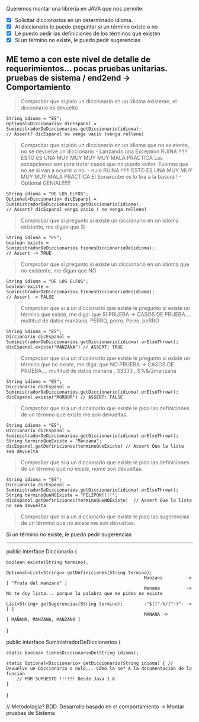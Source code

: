 Queremos montar una librería en JAVA que nos permite:
- [x] Solicitar diccionarios en un determinado idioma.
- [x] Al diccionario le puedo preguntar si un término existe o no
- [x] Le puedo pedir las definiciones de los términos que existen
- [x] Si un término no existe, le puedo pedir sugerencias

ME temo a con este nivel de detalle de requerimientos... pocas pruebas unitarias.
                                                         pruebas de sistema / end2end -> Comportamiento
---

> Comprobar que si pido un diccionario en un idioma existente, el diccionario es devuelto

    String idioma = "ES";
    Optional<Diccionario> dicEspanol = SuministradorDeDiccionarios.getDiccionario(idioma);
    // Assert? dicEspanol no venga vacio (venga relleno)

> Comprobar que si pido un diccionario en un idioma que no existente, no se devuelve un diccionario
    - Lanzando una Exception    RUINA !!!!!!        ESTO ES UNA MUY MUY MUY MUY MALA PRACTICA
        Las excepciones son para tratar casos que no puedo evitar. Eventos que no se si van a ocurrir o no.
    - nulo                      RUINA !!!!!!        ESTO ES UNA MUY MUY MUY MUY MALA PRACTICA
                                                    El Sonarqube os lo tira a la basura !
    - Optional                  GENIAL!!!!!! 
    
    String idioma = "DE LOS ELFOS";
    Optional<Diccionario> dicEspanol = SuministradorDeDiccionarios.getDiccionario(idioma);
    // Assert? dicEspanol venga vacio ( no venga relleno)

> Comprobar que si pregunto si existe un diccionario en un idioma existente, me digan que SI

    String idioma = "ES";
    boolean existe = SuministradorDeDiccionarios.tienesDiccionarioDe(idioma);
    // Assert -> TRUE

> Comprobar que si pregunto si existe un diccionario en un idioma que no existente, me digan que NO

    String idioma = "DE LOS ELFOS";
    boolean existe = SuministradorDeDiccionarios.tienesDiccionarioDe(idioma);
    // Assert -> FALSE

> Comprobar que si a un diccionario que existe le pregunto si existe un término que existe, me diga: que SI
    PRUEBA -> CASOS DE PRUEBA.... multitud de datos manzana, PERRO, perro, Perro, peRRO
    
    String idioma = "ES";
    Diccionario dicEspanol = SuministradorDeDiccionarios.getDiccionario(idioma).orElseThrow();
    dicEspanol.existe("MANZANA") // ASSERT: TRUE
    
> Comprobar que si a un diccionario que existe le pregunto si existe un término que no existe, me diga: que NO
    PRUEBA -> CASOS DE PRUEBA.... multitud de datos manana , 33333 , $%&/2manzana

    String idioma = "ES";
    Diccionario dicEspanol = SuministradorDeDiccionarios.getDiccionario(idioma).orElseThrow();
    dicEspanol.existe("MORDOR") // ASSERT: FALSE

> Comprobar que si a un diccionario que existe le pido las definiciones de un término que existe me son devueltas.

    String idioma = "ES";
    Diccionario dicEspanol = SuministradorDeDiccionarios.getDiccionario(idioma).orElseThrow();
    String terminoQueExiste = "Manzana";
    dicEspanol.getDefiniciones(terminoQueExiste) // Assert Que la lista sea devuelta

> Comprobar que si a un diccionario que existe le pido las definiciones de un término que no existe, nome son devueltas.

    String idioma = "ES";
    Diccionario dicEspanol = SuministradorDeDiccionarios.getDiccionario(idioma).orElseThrow();
    String terminoQueNOExiste = "FELIPON!!!!";
    dicEspanol.getDefiniciones(terminoQueNOExiste)  // Assert Que la lista no sea devuelta

> Comprobar que si a un diccionario que existe le pido las sugerencias de un término que no existe me son devueltas.

Si un término no existe, le puedo pedir sugerencias
    
---

public interface Diccionario {
    
    boolean existe(String termino);
    
    Optional<List<String>> getDefiniciones(String termino);
                                                        Manzana         ->      [ "Fruta del manzano" ]
                                                        Manana          ->      No te doy lista... porque la palabra que me pides no existe
    
    List<String> getSugerencias(String termino);        ·"$()"·%/("·)"· ->      [ ]
                                                        MANANA ->               [ MAÑANA, MANZANA, MANZANO ]
    
}

public interface SuministradorDeDiccionarios {
    
    static boolean tienesDiccionarioDe(String idioma);
    
    static Optional<Diccionario> getDiccionario(String idioma) { // Devuelve un Diccionario o nulo... Cómo lo se? A la documentación de la función
        // POR SUPUESTO !!!!!! Desde Java 1.8
    }
    
}

// Metodología? BDD. Desarrollo basado en el comportamiento
                                                            -> Montar pruebas de Sistema